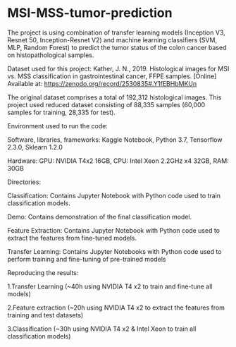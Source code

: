 # MSI-MSS-tumor-prediction
The project is using combination of transfer learning models (Inception V3, Resnet 50, Inception-Resnet V2) and machine learning classifiers (SVM, MLP, Random Forest) to predict the tumor status of the colon cancer based on histopathological samples.

Dataset used for this project:
Kather, J. N., 2019. Histological images for MSI vs. MSS classification in gastrointestinal cancer, FFPE samples. [Online] Available at: https://zenodo.org/record/2530835#.Y1fEBHbMKUn

The original dataset comprises a total of 192,312 histological images. This project used reduced dataset consisting of 88,335 samples (60,000 samples for training, 28,335 for test).


Environment used to run the code:

Software, libraries, frameworks: Kaggle Notebook, Python 3.7, Tensorflow 2.3.0, Sklearn 1.2.0

Hardware: GPU: NVIDIA T4x2 16GB, CPU: Intel Xeon 2.2GHz x4 32GB, RAM: 30GB


Directories:
	
Classification: Contains Jupyter Notebook with Python code used to train classification models.
 
Demo: Contains demonstration of the final classification model.

Feature Extraction: Contains Jupyter Notebook with Python code used to extract the features from fine-tuned models.
  
Transfer Learning: Contains Jupyter Notebooks with Python code used to perform training and fine-tuning of pre-trained models


Reproducing the results:

1.Transfer Learning (~40h using NVIDIA T4 x2 to train and fine-tune all models)
  
2.Feature extraction (~20h using NVIDIA T4 x2 to extract the features from training and test datasets)
  
3.Classification (~30h using NVIDIA T4 x2 & Intel Xeon to train all classification models)
